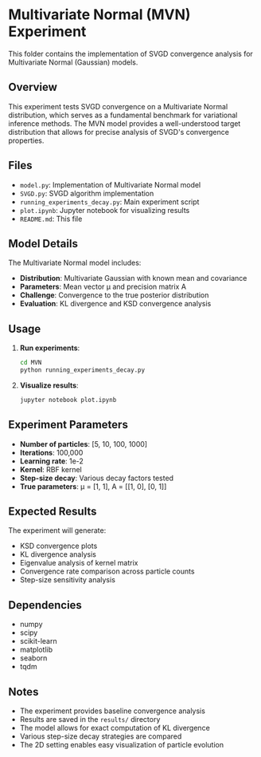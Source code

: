 # Multivariate Normal (MVN) Experiment

This folder contains the implementation of SVGD convergence analysis for Multivariate Normal (Gaussian) models.

## Overview

This experiment tests SVGD convergence on a Multivariate Normal distribution, which serves as a fundamental benchmark for variational inference methods. The MVN model provides a well-understood target distribution that allows for precise analysis of SVGD's convergence properties.

## Files

- `model.py`: Implementation of Multivariate Normal model
- `SVGD.py`: SVGD algorithm implementation
- `running_experiments_decay.py`: Main experiment script
- `plot.ipynb`: Jupyter notebook for visualizing results
- `README.md`: This file

## Model Details

The Multivariate Normal model includes:

- **Distribution**: Multivariate Gaussian with known mean and covariance
- **Parameters**: Mean vector μ and precision matrix A
- **Challenge**: Convergence to the true posterior distribution
- **Evaluation**: KL divergence and KSD convergence analysis

## Usage

1. **Run experiments**:
   ```bash
   cd MVN
   python running_experiments_decay.py
   ```

2. **Visualize results**:
   ```bash
   jupyter notebook plot.ipynb
   ```

## Experiment Parameters

- **Number of particles**: [5, 10, 100, 1000]
- **Iterations**: 100,000
- **Learning rate**: 1e-2
- **Kernel**: RBF kernel
- **Step-size decay**: Various decay factors tested
- **True parameters**: μ = [1, 1], A = [[1, 0], [0, 1]]

## Expected Results

The experiment will generate:
- KSD convergence plots
- KL divergence analysis
- Eigenvalue analysis of kernel matrix
- Convergence rate comparison across particle counts
- Step-size sensitivity analysis

## Dependencies

- numpy
- scipy
- scikit-learn
- matplotlib
- seaborn
- tqdm

## Notes

- The experiment provides baseline convergence analysis
- Results are saved in the `results/` directory
- The model allows for exact computation of KL divergence
- Various step-size decay strategies are compared
- The 2D setting enables easy visualization of particle evolution 